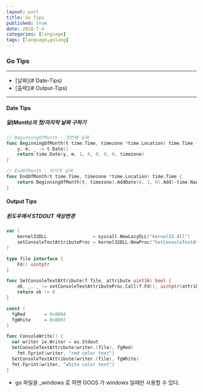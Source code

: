 ```yaml
---
layout: post
title: Go Tips
published: true
date: 2018-7-4
categories: [language]
tags: [language,golang]
---
```


### Go Tips
---
* [날짜](# Date-Tips)
* [출력](# Output-Tips)

---
#### Date Tips
##### 달(Month)의 첫/마지막 날짜 구하기
``` go
// BeginningOfMonth : 첫번째 날짜
func BeginningOfMonth(t time.Time, timezone *time.Location) time.Time {
	y, m, _ := t.Date()
	return time.Date(y, m, 1, 0, 0, 0, 0, timezone)
}
```

``` go
// EndOfMonth : 마지막 날짜
func EndOfMonth(t time.Time, timezone *time.Location) time.Time {
	return BeginningOfMonth(t, timezone).AddDate(0, 1, 0).Add(-time.Nanosecond)
}
```

#### Output Tips
##### 윈도우에서 STDOUT 색상변경
```go
var (
	kernel32DLL                 = syscall.NewLazyDLL("kernel32.dll")
	setConsoleTextAttributeProc = kernel32DLL.NewProc("SetConsoleTextAttribute")
)

type file interface {
	Fd() uintptr
}

func SetConsoleTextAttribute(f file, attribute uint16) bool {
	ok, _, _ := setConsoleTextAttributeProc.Call(f.Fd(), uintptr(attribute), 0)
	return ok != 0
}

const (
  fgRed       = 0x0004
  fgWhite     = 0x0007
)

func ConsoleWrite() {
  var writer io.Writer = os.Stdout
  SetConsoleTextAttribute(writer.(file), fgRed)
	fmt.Fprint(writer, "red color text")
  SetConsoleTextAttribute(writer.(file), fgWhite)
  fmt.Fprint(writer, "white color text")
}
```
* go 파일을 _windows 로 하면 GOOS 가 windows 일때만 사용할 수 있다. 
